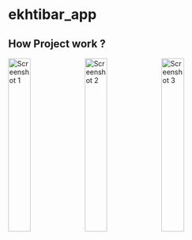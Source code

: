 # ekhtibar_app

How Project work ? 
---
<img src="https://github.com/user-attachments/assets/23ce5969-8c5c-42b3-ba93-8b7aec67aa21" alt="Screenshot 1" width="30%"/>

<img src="https://github.com/user-attachments/assets/d93e3cb1-20c3-4189-a1c5-ea9af9327d3f" alt="Screenshot 2" width="30%"/>

<img src="https://github.com/user-attachments/assets/ce428fb1-7a43-40bf-9a47-3d655e2d7ebf" alt="Screenshot 3" width="30%"/>
